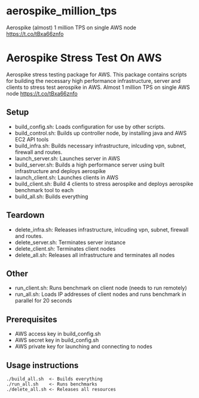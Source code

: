 # aerospike_million_tps
Aerospike (almost) 1 million TPS on single AWS node https://t.co/tBxa66znfo

Aerospike Stress Test On AWS
============================

Aerospike stress testing package for AWS.  This package contains scripts for building the necessary high performance infrastructure, server and clients to stress test aerospike in AWS. Almost 1 million TPS on single AWS node https://t.co/tBxa66znfo

Setup
-----

* build_config.sh:    Loads configuration for use by other scripts.
* build_control.sh:   Builds up controller node, by installing java and AWS EC2 API tools
* build_infra.sh:     Builds necessary infrastructure, inlcuding vpn, subnet, firewall and routes.
* launch_server.sh:   Launches server in AWS
* build_server.sh:    Builds a high performance server using built infrastructure and deploys aerospike
* launch_client.sh:   Launches clients in AWS
* build_client.sh:    Build 4 clients to stress aerospike and deploys aerospike benchmark tool to each
* build_all.sh:       Builds everything

Teardown
--------

* delete_infra.sh:    Releases infrastructure, inlcuding vpn, subnet, firewall and routes.
* delete_server.sh:   Terminates server instance
* delete_client.sh:   Terminates client nodes
* delete_all.sh:      Releases all infrastructure and terminates all nodes


Other
-----

* run_client.sh:      Runs benchmark on client node (needs to run remotely)
* run_all.sh:         Loads IP addresses of client nodes and runs benchmark in parallel for 20 seconds

Prerequisites
-------------

* AWS access key in build_config.sh
* AWS secret key in build_config.sh
* AWS private key for launching and connecting to nodes

Usage instructions
------------------

    ./build_all.sh  <- Builds everything
    ./run_all.sh    <- Runs benchmarks
    ./delete_all.sh <- Releases all resources

